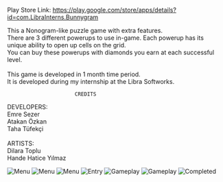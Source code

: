 Play Store Link: https://play.google.com/store/apps/details?id=com.LibraInterns.Bunnygram

This a Nonogram-like puzzle game with extra features. \
There are 3 different powerups to use in-game. Each powerup has its unique ability to open up cells on the grid. \
You can buy these powerups with diamonds you earn at each successful level. \
\
This game is developed in 1 month time period. \
It is developed during my internship at the Libra Softworks.

                          CREDITS
                          
DEVELOPERS: \
Emre Sezer \
Atakan Özkan \
Taha Tüfekçi \
\
ARTISTS: \
Dilara Toplu \
Hande Hatice Yılmaz  

![Menu](main-menu-1.png)
![Menu](main-menu-2.png)
![Menu](main-menu-3.png)
![Entry](level-entry.png)
![Gameplay](gameplay-1.png)
![Gameplay](gameplay-2.png)
![Completed](level-completed.png)
